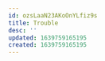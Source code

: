 ```yaml
---
id: ozsLaaN23AKoOnYLfiz9s
title: Trouble
desc: ''
updated: 1639759165195
created: 1639759165195
---
```


